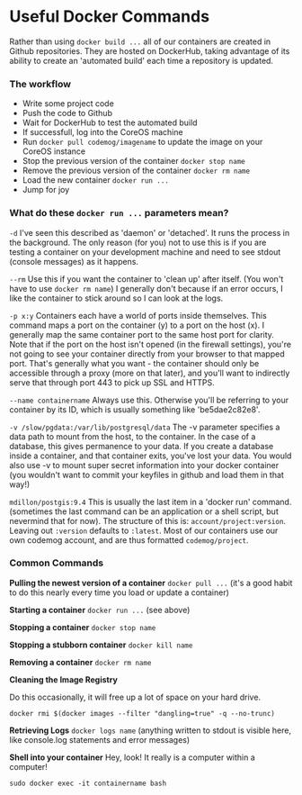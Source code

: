 # Useful Docker Commands


Rather than using ```docker build ...``` all of our containers are created in Github repositories.  They are hosted on DockerHub, taking advantage of its ability to create an 'automated build' each time a repository is updated.

### The workflow

- Write some project code
- Push the code to Github
- Wait for DockerHub to test the automated build
- If successfull, log into the CoreOS machine
- Run ```docker pull codemog/imagename``` to update the image on your CoreOS instance
- Stop the previous version of the container ```docker stop name```
- Remove the previous version of the container ```docker rm name```
- Load the new container ```docker run ...```
- Jump for joy

### What do these ```docker run ...```  parameters mean?

```-d```  I've seen this described as 'daemon' or 'detached'.  It runs the process in the background.  The only reason (for you) not to use this is if you are testing a container on your development machine and need to see stdout (console messages) as it happens.

```--rm```  Use this if you want the container to 'clean up' after itself.  (You won't have to use ```docker rm name```)  I generally don't because if an error occurs, I like the container to stick around so I can look at the logs.

```-p x:y```  Containers each have a world of ports inside themselves.  This command maps a port on the container (y) to a port on the host (x).  I generally map the same container port to the same host port for clarity.  Note that if the port on the host isn't opened (in the firewall settings), you're not going to see your container directly from your browser to that mapped port.  That's generally what you want - the container should only be accessible through a proxy (more on that later), and you'll want to indirectly serve that through port 443 to pick up SSL and HTTPS.  

```--name containername```  Always use this.  Otherwise you'll be referring to your container by its ID, which is usually something like 'be5dae2c82e8'.

```-v /slow/pgdata:/var/lib/postgresql/data``` The -v parameter specifies a data path to mount from the host, to the container.  In the case of a database, this gives permanence to your data.  If you create a database inside a container, and that container exits, you've lost your data.  You would also use -v to mount super secret information into your docker container (you wouldn't want to commit your keyfiles in github and load them in that way!)

```mdillon/postgis:9.4``` This is usually the last item in a 'docker run' command.  (sometimes the last command can be an application or a shell script, but nevermind that for now).  The structure of this is: ```account/project:version```.  Leaving out ```:version``` defaults to ```:latest```.  Most of our containers use our own codemog account, and are thus formatted ```codemog/project```.

### Common Commands

**Pulling the newest version of a container**
```docker pull ...``` (it's a good habit to do this nearly every time you load or update a container)

**Starting a container**
```docker run ...``` (see above)

**Stopping a container**
```docker stop name```

**Stopping a stubborn container**
```docker kill name```

**Removing a container**
```docker rm name```

**Cleaning the Image Registry**

Do this occasionally, it will free up a lot of space on your hard drive.
```
docker rmi $(docker images --filter "dangling=true" -q --no-trunc)
```

**Retrieving Logs**
```docker logs name```  (anything written to stdout is visible here, like console.log statements and error messages)


**Shell into your container**
Hey, look!  It really is a computer within a computer!
```
sudo docker exec -it containername bash
```

